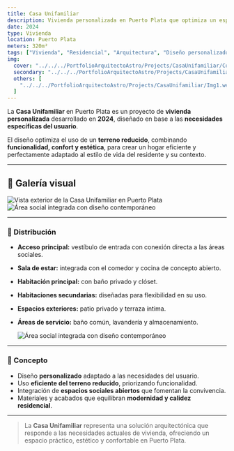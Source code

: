 ```yaml
---
title: Casa Unifamiliar
description: Vivienda personalizada en Puerto Plata que optimiza un espacio reducido
date: 2024
type: Vivienda
location: Puerto Plata
meters: 320m²
tags: ["Vivienda", "Residencial", "Arquitectura", "Diseño personalizado"]
img:
  cover: "../../../PortfolioArquitectoAstro/Projects/CasaUnifamiliar/Cover.webp"
  secondary: "../../../PortfolioArquitectoAstro/Projects/CasaUnifamiliar/Secondary.webp"
  others: [ 
    "../../../PortfolioArquitectoAstro/Projects/CasaUnifamiliar/Img1.webp"
  ]
---
```


La **Casa Unifamiliar** en Puerto Plata es un proyecto de **vivienda personalizada** desarrollado en **2024**, diseñado en base a las **necesidades específicas del usuario**.  

El diseño optimiza el uso de un **terreno reducido**, combinando **funcionalidad, confort y estética**, para crear un hogar eficiente y perfectamente adaptado al estilo de vida del residente y su contexto.  

---

## 📸 Galería visual
<div class="grid grid-cols-1 sm:grid-cols-2 gap-6 my-6">
  <img src="../../../PortfolioArquitectoAstro/Projects/CasaUnifamiliar/Secondary.webp" alt="Vista exterior de la Casa Unifamiliar en Puerto Plata" class="w-full h-full rounded-xl shadow-md object-cover hover:scale-105 transition-transform duration-500"/>
  <img src="../../../PortfolioArquitectoAstro/Projects/CasaUnifamiliar/Cover.webp" alt="Área social integrada con diseño contemporáneo" class="w-full h-full rounded-xl shadow-md object-cover hover:scale-105 transition-transform duration-500"/>
</div>

---

### 📐 Distribución
- **Acceso principal:** vestíbulo de entrada con conexión directa a las áreas sociales.  
- **Sala de estar:** integrada con el comedor y cocina de concepto abierto.  
- **Habitación principal:** con baño privado y clóset.  
- **Habitaciones secundarias:** diseñadas para flexibilidad en su uso.  
- **Espacios exteriores:** patio privado y terraza íntima.  
- **Áreas de servicio:** baño común, lavandería y almacenamiento.  

  <img src="../../../PortfolioArquitectoAstro/Projects/CasaUnifamiliar/Img1.webp" alt="Área social integrada con diseño contemporáneo" class="w-full h-full rounded-xl shadow-md object-cover hover:scale-105 transition-transform duration-500"/>
  
---

### 🌱 Concepto
- Diseño **personalizado** adaptado a las necesidades del usuario.  
- Uso **eficiente del terreno reducido**, priorizando funcionalidad.  
- Integración de **espacios sociales abiertos** que fomentan la convivencia.  
- Materiales y acabados que equilibran **modernidad y calidez residencial**.  

---

> La **Casa Unifamiliar** representa una solución arquitectónica que responde a las necesidades actuales de vivienda, ofreciendo un espacio práctico, estético y confortable en Puerto Plata.
